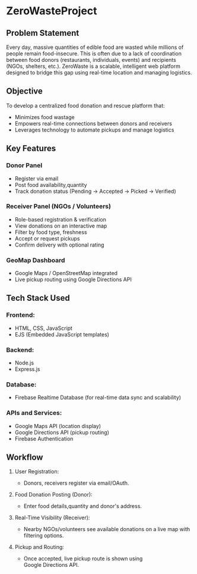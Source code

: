 # ZeroWasteProject
## Problem Statement
Every day, massive quantities of edible food are wasted while millions of people remain food-insecure. This is often due to a lack of coordination between food donors (restaurants, individuals, events) and recipients (NGOs, shelters, etc.). ZeroWaste is a scalable, intelligent web platform designed to bridge this gap using real-time location and managing logistics.
## Objective
To develop a centralized food donation and rescue platform that:
- Minimizes food wastage
- Empowers real-time connections between donors and receivers
- Leverages technology to automate pickups and manage logistics

##  Key Features

###  Donor Panel
- Register via email
- Post food availability,quantity
- Track donation status (Pending → Accepted → Picked → Verified)

###  Receiver Panel (NGOs / Volunteers)
- Role-based registration & verification
- View donations on an interactive map
- Filter by food type, freshness
- Accept or request pickups
- Confirm delivery with optional rating

###  GeoMap Dashboard
- Google Maps / OpenStreetMap integrated   
- Live pickup routing using Google Directions API

## Tech Stack Used

### Frontend:
- HTML, CSS, JavaScript
- EJS (Embedded JavaScript templates)
  
### Backend:
- Node.js
- Express.js
  
### Database:
- Firebase Realtime Database (for real-time data sync and scalability)

### APIs and Services:
- Google Maps API (location display)
- Google Directions API (pickup routing)
- Firebase Authentication

##  Workflow

1. User Registration:  
   - Donors, receivers register via email/OAuth.

2. Food Donation Posting (Donor):  
   - Enter food details,quantity and donor's address.

3. Real-Time Visibility (Receiver):  
   - Nearby NGOs/volunteers see available donations on a live map with filtering options.

4. Pickup and Routing:  
   - Once accepted, live pickup route is shown using Google Directions API.